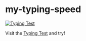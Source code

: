 # my-typing-speed
<a href="https://10fastfingers.com/typing-test/english"><img src="http://img.10fastfingers.com/badge/typing-test_1_CX.png" alt="Typing Test" /></a><p>Visit the <a href="https://10fastfingers.com/typing-test/english">Typing Test</a> and try!</p>
<a href="https://github.com/Kelvin-Hey/my-typing-speed/blob/main/2020-10-27 10.42.27 10fastfingers.com 24277268145c.png"></a>
